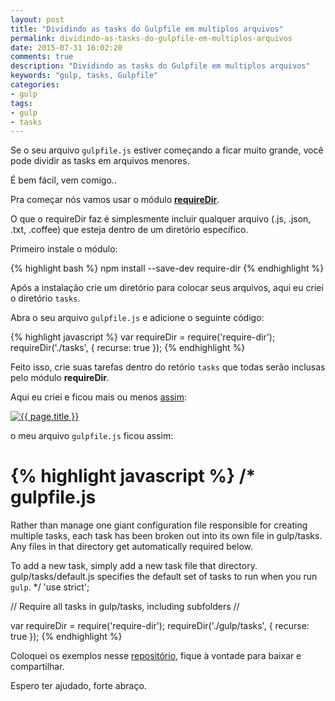 ```yaml
---
layout: post
title: "Dividindo as tasks do Gulpfile em multiplos arquivos"
permalink: dividindo-as-tasks-do-gulpfile-em-multiplos-arquivos
date: 2015-07-31 16:02:20
comments: true
description: "Dividindo as tasks do Gulpfile em multiplos arquivos"
keywords: "gulp, tasks, Gulpfile"
categories:
- gulp
tags:
- gulp
- tasks
---
```


Se o seu arquivo `gulpfile.js` estiver começando a ficar muito grande, você pode dividir as tasks em arquivos menores.

É bem fácil, vem comigo..

Pra começar nós vamos usar o módulo **[requireDir](https://github.com/aseemk/requireDir)**.

O que o requireDir faz é simplesmente incluir qualquer arquivo (.js, .json, .txt, .coffee) que esteja dentro de um diretório específico.

Primeiro instale o módulo:

{% highlight bash %}
npm install --save-dev require-dir
{% endhighlight %}

Após a instalação crie um diretório para colocar seus arquivos, aqui eu criei o diretório `tasks`.

Abra o seu arquivo `gulpfile.js` e adicione o seguinte código:

{% highlight javascript %}
var requireDir = require('require-dir');
requireDir('./tasks', { recurse: true });
{% endhighlight %}

Feito isso, crie suas tarefas dentro do retório `tasks` que todas serão inclusas pelo módulo **requireDir**.

Aqui eu criei e ficou mais ou menos [assim]():

<a href="/assets/images/posts/2015/07/tasks-do-gulpfile-em-multiplos-arquivos.png" class="swipebox" rel="gallery" title="{{ page.title }}">
  <img src="/assets/images/posts/2015/07/tasks-do-gulpfile-em-multiplos-arquivos.png" alt="{{ page.title }}">
</a>

o meu arquivo `gulpfile.js` ficou assim:

{% highlight javascript %}
/*
  gulpfile.js
  ===========
  Rather than manage one giant configuration file responsible
  for creating multiple tasks, each task has been broken out into
  its own file in gulp/tasks. Any files in that directory get
  automatically required below.

  To add a new task, simply add a new task file that directory.
  gulp/tasks/default.js specifies the default set of tasks to run
  when you run `gulp`.
*/
'use strict';

// Require all tasks in gulp/tasks, including subfolders
//

var requireDir = require('require-dir');
requireDir('./gulp/tasks', { recurse: true });
{% endhighlight %}

Coloquei os exemplos nesse [repositório](https://github.com/nandomoreirame/exemplos/tree/master/dividindo-tasks-do-gulpfile), fique à vontade para baixar e compartilhar.

Espero ter ajudado, forte abraço.
